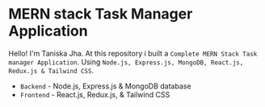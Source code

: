 # MERN stack Task Manager Application

Hello! I'm Taniska Jha. At this repository i built a `Complete MERN Stack Task manager Application`. Using `Node.js, Express.js, MongoDB, React.js, Redux.js & Tailwind CSS`.


- `Backend` - Node.js, Express.js & MongoDB database
- `Frontend` - React.js, Redux.js, & Tailwind CSS

